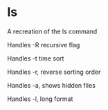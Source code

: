 # ls
A recreation of the ls command

Handles -R recursive flag

Handles -t time sort

Handles -r, reverse sorting order

Handles -a, shows hidden files

Handles -l, long format
